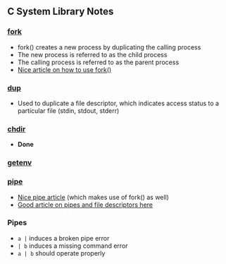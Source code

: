 ## C System Library Notes

### [fork](http://man7.org/linux/man-pages/man2/fork.2.html)
* fork() creates a new process by duplicating the calling process
* The new process is referred to as the child process
* The calling process is referred to as the parent process
* [Nice article on how to use fork()](http://www.csl.mtu.edu/cs4411.ck/www/NOTES/process/fork/create.html)

### [dup](http://man7.org/linux/man-pages/man2/dup.2.html)
* Used to duplicate a file descriptor, which indicates access status to a particular file (stdin, stdout, stderr)

### [chdir](http://man7.org/linux/man-pages/man2/chdir.2.html)
* **Done**

### [getenv](http://man7.org/linux/man-pages/man3/getenv.3.html)

### [pipe](http://man7.org/linux/man-pages/man2/pipe.2.html)
* [Nice pipe article](http://linux.die.net/man/2/pipe) (which makes use of fork() as well)
* [Good article on pipes and file descriptors here](http://pubs.opengroup.org/onlinepubs/009695399/functions/pipe.html)


### Pipes
* `a |` induces a broken pipe error
* `| b` induces a missing command error
* `a | b` should operate properly